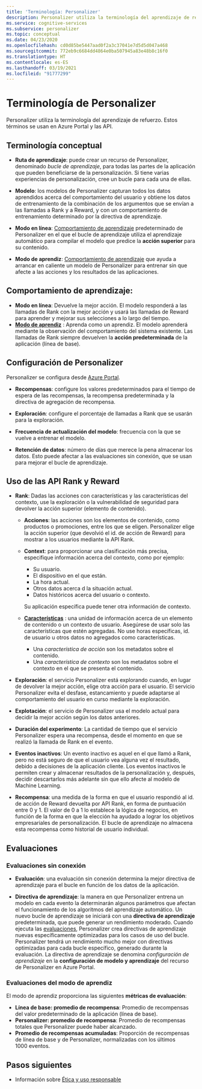 ```yaml
---
title: 'Terminología: Personalizer'
description: Personalizer utiliza la terminología del aprendizaje de refuerzo. Estos términos se usan en Azure Portal y las API.
ms.service: cognitive-services
ms.subservice: personalizer
ms.topic: conceptual
ms.date: 04/23/2020
ms.openlocfilehash: cd0d85be5447aad0f2a3c37041e7d5d5d047a468
ms.sourcegitcommit: 772eb9c6684dd4864e0ba507945a83e48b8c16f0
ms.translationtype: HT
ms.contentlocale: es-ES
ms.lasthandoff: 03/19/2021
ms.locfileid: "91777299"
---
```

# <a name="personalizer-terminology"></a>Terminología de Personalizer

Personalizer utiliza la terminología del aprendizaje de refuerzo. Estos términos se usan en Azure Portal y las API.

## <a name="conceptual-terminology"></a>Terminología conceptual

* **Ruta de aprendizaje**: puede crear un recurso de Personalizer, denominado _bucle de aprendizaje_, para todas las partes de la aplicación que pueden beneficiarse de la personalización. Si tiene varias experiencias de personalización, cree un bucle para cada una de ellas.

* **Modelo**: los modelos de Personalizer capturan todos los datos aprendidos acerca del comportamiento del usuario y obtiene los datos de entrenamiento de la combinación de los argumentos que se envían a las llamadas a Rank y a Reward, y con un comportamiento de entrenamiento determinado por la directiva de aprendizaje.

* **Modo en línea**: [Comportamiento de aprendizaje](#learning-behavior) predeterminado de Personalizer en el que el bucle de aprendizaje utiliza el aprendizaje automático para compilar el modelo que predice la **acción superior** para su contenido.

* **Modo de aprendiz**: [Comportamiento de aprendizaje](#learning-behavior) que ayuda a arrancar en caliente un modelo de Personalizer para entrenar sin que afecte a las acciones y los resultados de las aplicaciones.

## <a name="learning-behavior"></a>Comportamiento de aprendizaje:

* **Modo en línea**: Devuelve la mejor acción. El modelo responderá a las llamadas de Rank con la mejor acción y usará las llamadas de Reward para aprender y mejorar sus selecciones a lo largo del tiempo.
* **[Modo de aprendiz](concept-apprentice-mode.md)** : Aprenda como un aprendiz. El modelo aprenderá mediante la observación del comportamiento del sistema existente. Las llamadas de Rank siempre devuelven la **acción predeterminada** de la aplicación (línea de base).

## <a name="personalizer-configuration"></a>Configuración de Personalizer

Personalizer se configura desde [Azure Portal](https://portal.azure.com).

* **Recompensas**: configure los valores predeterminados para el tiempo de espera de las recompensas, la recompensa predeterminada y la directiva de agregación de recompensa.

* **Exploración**: configure el porcentaje de llamadas a Rank que se usarán para la exploración.

* **Frecuencia de actualización del modelo**: frecuencia con la que se vuelve a entrenar el modelo.

* **Retención de datos**: número de días que merece la pena almacenar los datos. Esto puede afectar a las evaluaciones sin conexión, que se usan para mejorar el bucle de aprendizaje.

## <a name="use-rank-and-reward-apis"></a>Uso de las API Rank y Reward

* **Rank**: Dadas las acciones con características y las características del contexto, use la exploración o la vulnerabilidad de seguridad para devolver la acción superior (elemento de contenido).

    * **Acciones**: las acciones son los elementos de contenido, como productos o promociones, entre los que se eligen. Personalizer elige la acción superior (que devolvió el id. de acción de Reward) para mostrar a los usuarios mediante la API Rank.

    * **Context**: para proporcionar una clasificación más precisa, especifique información acerca del contexto, como por ejemplo:
        * Su usuario.
        * El dispositivo en el que están.
        * La hora actual.
        * Otros datos acerca d la situación actual.
        * Datos históricos acerca del usuario o contexto.

        Su aplicación específica puede tener otra información de contexto.

    * **[Características](concepts-features.md)** : una unidad de información acerca de un elemento de contenido o un contexto de usuario. Asegúrese de usar solo las características que estén agregadas. No use horas específicas, id. de usuario u otros datos no agregados como características.

        * Una _característica de acción_ son los metadatos sobre el contenido.
        * Una _característica de contexto_ son los metadatos sobre el contexto en el que se presenta el contenido.

* **Exploración**: el servicio Personalizer está explorando cuando, en lugar de devolver la mejor acción, elige otra acción para el usuario. El servicio Personalizer evita el desfase, estancamiento y puede adaptarse al comportamiento del usuario en curso mediante la exploración.

* **Explotación**: el servicio de Personalizer usa el modelo actual para decidir la mejor acción según los datos anteriores.

* **Duración del experimento**: La cantidad de tiempo que el servicio Personalizer espera una recompensa, desde el momento en que se realizó la llamada de Rank en el evento.

* **Eventos inactivos**: Un evento inactivo es aquel en el que llamó a Rank, pero no está seguro de que el usuario vea alguna vez el resultado, debido a decisiones de la aplicación cliente. Los eventos inactivos le permiten crear y almacenar resultados de la personalización y, después, decidir descartarlos más adelante sin que ello afecte al modelo de Machine Learning.


* **Recompensa**: una medida de la forma en que el usuario respondió al id. de acción de Reward devuelta por API Rank, en forma de puntuación entre 0 y 1. El valor de 0 a 1 lo establece la lógica de negocios, en función de la forma en que la elección ha ayudado a lograr los objetivos empresariales de personalización. El bucle de aprendizaje no almacena esta recompensa como historial de usuario individual.

## <a name="evaluations"></a>Evaluaciones

### <a name="offline-evaluations"></a>Evaluaciones sin conexión

* **Evaluación**: una evaluación sin conexión determina la mejor directiva de aprendizaje para el bucle en función de los datos de la aplicación.

* **Directiva de aprendizaje**: la manera en que Personalizer entrena un modelo en cada evento la determinarán algunos parámetros que afectan el funcionamiento de los algoritmos del aprendizaje automático. Un nuevo bucle de aprendizaje se iniciará con una **directiva de aprendizaje** predeterminada, que puede generar un rendimiento moderado. Cuando ejecuta las [evaluaciones](concepts-offline-evaluation.md), Personalizer crea directivas de aprendizaje nuevas específicamente optimizadas para los casos de uso del bucle. Personalizer tendrá un rendimiento mucho mejor con directivas optimizadas para cada bucle específico, generado durante la evaluación. La directiva de aprendizaje se denomina _configuración de aprendizaje_ en la **configuración de modelo y aprendizaje** del recurso de Personalizer en Azure Portal.

### <a name="apprentice-mode-evaluations"></a>Evaluaciones del modo de aprendiz

El modo de aprendiz proporciona las siguientes **métricas de evaluación**:
* **Línea de base: promedio de recompensa**:  Promedio de recompensas del valor predeterminado de la aplicación (línea de base).
* **Personalizer: promedio de recompensa**: Promedio de recompensas totales que Personalizer puede haber alcanzado.
* **Promedio de recompensas acumuladas**: Proporción de recompensas de línea de base y de Personalizer, normalizadas con los últimos 1000 eventos.

## <a name="next-steps"></a>Pasos siguientes

* Información sobre [Ética y uso responsable](ethics-responsible-use.md)
